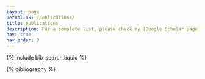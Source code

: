 ```yaml
---
layout: page
permalink: /publications/
title: publications
description: For a complete list, please check my [Google Scholar page](https://scholar.google.com/citations?hl=en&user=2m8f6TsAAAAJ).
nav: true
nav_order: 3
---
```


<!-- _pages/publications.md -->

<!-- Bibsearch Feature -->

{% include bib_search.liquid %}

<div class="publications">

{% bibliography %}

</div>

